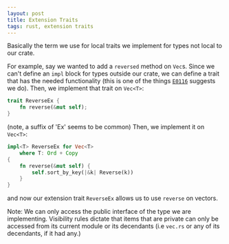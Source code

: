 ```yaml
---
layout: post
title: Extension Traits
tags: rust, extension traits
---
```


Basically the term we use for local traits we implement for types not local to our crate.

For example, say we wanted to add a `reversed` method on `Vec`s. Since we can't define an `impl` block for types outside our crate, we can define a trait that has the needed functionality (this is one of the things [`E0116`][error0116] suggests we do). Then, we implement that trait on `Vec<T>`:

```rust
trait ReverseEx {
    fn reverse(&mut self);
}
```

(note, a suffix of 'Ex' seems to be common) Then, we implement it on `Vec<T>`:

```rust
impl<T> ReverseEx for Vec<T>
    where T: Ord + Copy
{
    fn reverse(&mut self) {
        self.sort_by_key(|&k| Reverse(k))
    }
}
```

and now our extension trait `ReverseEx` allows us to use `reverse` on vectors.

Note: We can only access the public interface of the type we are implementing.
Visibility rules dictate that items that are private can only be accessed from its current module or its decendants (i.e `vec.rs` or any of its decendants, if it had any.)

[error0116]: https://doc.rust-lang.org/stable/error-index.html#E0116
